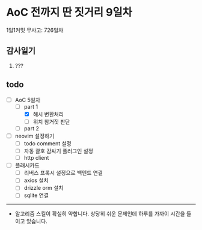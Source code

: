 # AoC 전까지 딴 짓거리 9일차

1일1커밋 무사고: 726일차

## 감사일기

1. ???

## todo

- [ ] AoC 5일차
  - [ ] part 1
    - [x] 해시 변환처리
    - [ ] 위치 참거짓 판단
  - [ ] part 2
- [ ] neovim 설정하기
  - [ ] todo comment 설정
  - [ ] 자동 괄호 감싸기 플러그인 설정
  - [ ] http client
- [ ] 플래시카드
  - [ ] 리버스 프록시 설정으로 백엔드 연결
  - [ ] axios 설치
  - [ ] drizzle orm 설치
  - [ ] sqlite 연결

---

- 알고리즘 스킬이 확실히 약합니다. 상당히 쉬운 문제인데 하루를 가까이 시간을 들이고 있습니다.
